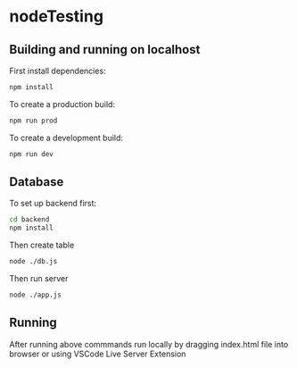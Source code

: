 # nodeTesting

## Building and running on localhost

First install dependencies:

```sh
npm install
```

To create a production build:

```sh
npm run prod
```

To create a development build:

```sh
npm run dev
```
## Database

To set up backend first:

```sh
cd backend
npm install
```

Then create table

```sh
node ./db.js
```

Then run server

```sh
node ./app.js
```
## Running

After running above commmands run locally by dragging index.html file into browser or using VSCode Live Server Extension
